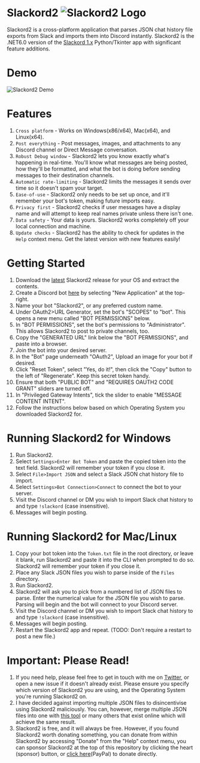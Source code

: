 # Slackord2 ![Slackord2 Logo](https://i.imgur.com/PyVjqzL.png)

Slackord2 is a cross-platform application that parses JSON chat history file exports from Slack and imports them into Discord instantly.
Slackord2 is the .NET6.0 version of the [Slackord 1.x](https://github.com/thomasloupe/Slackord) Python/Tkinter app with significant feature additions.

# Demo
![Slackord2 Demo](https://i.imgur.com/iI9JHRj.gif)

# Features
1. `Cross platform` - Works on Windows(x86/x64), Mac(x64), and Linux(x64).
1. `Post everything` - Post messages, images, and attachments to any Discord channel or Direct Message conversation.
1. `Robust Debug window` - Slackord2 lets you know exactly what's happening in real-time. You'll know what messages are being posted, how they'll be formatted, and what the bot is doing before sending messages to their destination channels.
1. `Automatic rate-limiting` - Slackord2 limits the messages it sends over time so it doesn't spam your target.
1. `Ease-of-use` - Slackord2 only needs to be set up once, and it'll remember your bot's token, making future imports easy.
1. `Privacy first` - Slackord2 checks if user messages have a display name and will attempt to keep real names private unless there isn't one.
1. `Data safety` - Your data is yours. Slackord2 works completely off your local connection and machine.
1. `Update checks` - Slackord2 has the ability to check for updates in the `Help` context menu. Get the latest version with new features easily!

# Getting Started
1. Download the [latest](https://github.com/thomasloupe/Slackord2/releases) Slackord2 release for your OS and extract the contents.
1. Create a Discord bot [here](https://discord.com/developers/applications) by selecting "New Application" at the top-right.
1. Name your bot "Slackord2", or any preferred custom name.
1. Under OAuth2>URL Generator, set the bot's "SCOPES" to "bot". This opens a new menu called "BOT PERMISSIONS" below.
1. In "BOT PERMISSIONS", set the bot's permissions to "Administrator". This allows Slackord2 to post to private channels, too.
1. Copy the "GENERATED URL" link below the "BOT PERMISSIONS", and paste into a browser.
1. Join the bot into your desired server.
1. In the "Bot" page underneath "OAuth2", Upload an image for your bot if desired.
1. Click "Reset Token", select "Yes, do it!", then click the "Copy" button to the left of "Regenerate". Keep this secret token handy.
1. Ensure that both "PUBLIC BOT" and "REQUIRES OAUTH2 CODE GRANT" sliders are turned off.
1. In "Privileged Gateway Intents", tick the slider to enable "MESSAGE CONTENT INTENT".
1. Follow the instructions below based on which Operating System you downloaded Slackord2 for.

# Running Slackord2 for Windows
1. Run Slackord2.
1. Select `Settings>Enter Bot Token` and paste the copied token into the text field. Slackord2 will remember your token if you close it.
1. Select `File>Import JSON` and select a Slack JSON chat history file to import.
1. Select `Settings>Bot Connection>Connect` to connect the bot to your server.
1. Visit the Discord channel or DM you wish to import Slack chat history to and type `!slackord` (case insensitive).
1. Messages will begin posting.

# Running Slackord2 for Mac/Linux
1. Copy your bot token into the `Token.txt` file in the root directory, or leave it blank, run Slackord2 and paste it into the CLI when prompted to do so. Slackord2 will remember your token if you close it.
1. Place any Slack JSON files you wish to parse inside of the `Files` directory.
1. Run Slackord2.
1. Slackord2 will ask you to pick from a numbered list of JSON files to parse. Enter the numerical value for the JSON file you wish to parse. Parsing will begin and the bot will connect to your Discord server.
1. Visit the Discord channel or DM you wish to import Slack chat history to and type `!slackord` (case insensitive).
1. Messages will begin posting.
1. Restart the Slackord2 app and repeat. (TODO: Don't require a restart to post a new file.)

# Important: Please Read!
1. If you need help, please feel free to get in touch with me on [Twitter](https://twitter.com/acid_rain), or open a new issue if it doesn't already exist. Please ensure you specify which version of Slackord2 you are using, and the Operating System you're running Slackord2 on.
1. I have decided against importing multiple JSON files to disincentivise using Slackord2 maliciously. You can, however, merge multiple JSON files into one with [this tool](https://dashboard.data.gov/merge) or many others that exist online which will achieve the same result.
1. Slackord2 is free, and it will always be free. However, if you found Slackord2 worth donating something, you can donate from within Slackord2 by accessing "Donate" from the "Help" context menu, you can sponsor Slackord2 at the top of this repository by clicking the heart (sponsor) button, or [click here](https://paypal.me/thomasloupe)(PayPal) to donate directly.
